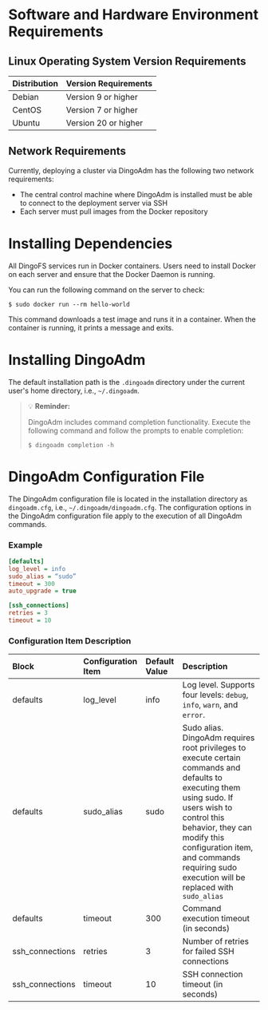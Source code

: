 Software and Hardware Environment Requirements
===

Linux Operating System Version Requirements
---

| Distribution  | Version Requirements      |
| :---   | :---        |
| Debian | Version 9 or higher  |
| CentOS | Version 7 or higher  |
| Ubuntu | Version 20 or higher |

Network Requirements
---

Currently, deploying a cluster via DingoAdm has the following two network requirements:

* The central control machine where DingoAdm is installed must be able to connect to the deployment server via SSH
* Each server must pull images from the Docker repository

Installing Dependencies
===

All DingoFS services run in Docker containers. Users need to install Docker on each server and ensure that the Docker Daemon is running.

You can run the following command on the server to check:

```shell
$ sudo docker run --rm hello-world
```

This command downloads a test image and runs it in a container. When the container is running, it prints a message and exits.


Installing DingoAdm
===

The default installation path is the `.dingoadm` directory under the current user's home directory, i.e., `~/.dingoadm`.

> :bulb: **Reminder:**
>
> DingoAdm includes command completion functionality. Execute the following command and follow the prompts to enable completion:
> ```shell
> $ dingoadm completion -h
> ```

[install-docker]: https://yeasy.gitbook.io/docker_practice/install

DingoAdm Configuration File
===

The DingoAdm configuration file is located in the installation directory as `dingoadm.cfg`, i.e., `~/.dingoadm/dingoadm.cfg`. The configuration options in the DingoAdm configuration file apply to the execution of all DingoAdm commands.

### Example

```ini
[defaults]
log_level = info
sudo_alias = “sudo”
timeout = 300
auto_upgrade = true

[ssh_connections]
retries = 3
timeout = 10
```

### Configuration Item Description

| Block            | Configuration Item       | Default Value | Description                                                                                                                                                                                   |
| :---            | :---         | :---   | :---                                                                                                                                                                                   |
| defaults        | log_level    | info   | Log level. Supports four levels: `debug`, `info`, `warn`, and `error`.                                                                                                                               |
| defaults        | sudo_alias   | sudo   | Sudo alias. DingoAdm requires root privileges to execute certain commands and defaults to executing them using sudo. If users wish to control this behavior, they can modify this configuration item, and commands requiring sudo execution will be replaced with `sudo_alias` |
| defaults        | timeout      | 300    | Command execution timeout (in seconds) |
| ssh_connections | retries      | 3      | Number of retries for failed SSH connections |
| ssh_connections | timeout      | 10     | SSH connection timeout (in seconds)                                                                                                                                                           |
